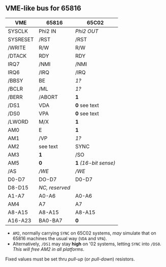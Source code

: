 ## VME-like bus for 65816

VME | 65816 | 65C02
--- | ----- | -----
SYSCLK | Phi2 IN | *Phi2 OUT*
SYSRESET | /RST | /RST
/WRITE | R/W | R/W
/DTACK | RDY | RDY
IRQ7 | /NMI | /NMI
IRQ6 | /IRQ | /IRQ
/BBSY | BE | *1?*
/BCLR | /ML | *1?*
/BERR | /ABORT | **1**
/DS1 | VDA | **0** see text
/DS0 | VPA | **0** see text
/LWORD | M/X | **1**
AM0 | E | **1**
AM1 | /VP | *1?*
AM2 | see text | SYNC
AM3 | **1** | /SO
AM5 | **0** | **1** *(16-bit sense)*
/AS | */WE* | */WE*
D0-D7 | DO-D7 | D0-D7
D8-D15 | *NC, reserved*
A1-A7 | A0-A6 | A0-A6
AM4 | A7 | A7
A8-A15 | A8-A15 | A8-A15
A16-A23 | BA0-BA7 | **0**

- `AM2`, normally carrying `SYNC` on 65C02 systems, *may* simulate that on 65816
machines the usual way (`VDA` and `VPA`).
- Alternatively, `/DS1` may stay **high** on '02 systems, letting `SYNC` into `/DS0`.
*This will free AM2 in all platforms*.

Fixed values must be set thru *pull-up* (or *pull-down*) resistors.
